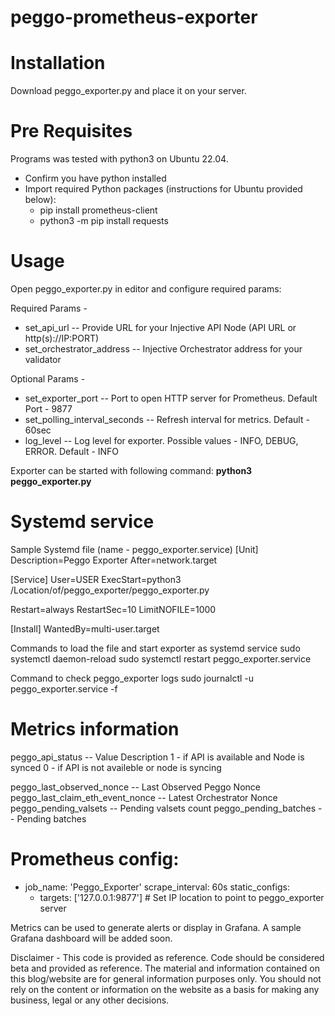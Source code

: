 # peggo-prometheus-exporter

# Installation
Download peggo_exporter.py and place it on your server. 

# Pre Requisites
Programs was tested with python3 on Ubuntu 22.04. 
- Confirm you have python installed
- Import required Python packages (instructions for Ubuntu provided below):
  - pip install prometheus-client
  - python3 -m pip install requests

# Usage
Open peggo_exporter.py in editor and configure required params:

Required Params - 
  - set_api_url -- Provide URL for your Injective API Node (API URL or http(s)://IP:PORT)
  - set_orchestrator_address -- Injective Orchestrator address for your validator

Optional Params -
  - set_exporter_port -- Port to open HTTP server for Prometheus. Default Port - 9877
  - set_polling_interval_seconds -- Refresh interval for metrics. Default - 60sec
  - log_level -- Log level for exporter. Possible values - INFO, DEBUG, ERROR. Default - INFO

Exporter can be started with following command:
**python3 peggo_exporter.py**

# Systemd service
Sample Systemd file (name - peggo_exporter.service)
[Unit]
Description=Peggo Exporter
After=network.target

[Service]
User=USER
ExecStart=python3 /Location/of/peggo_exporter/peggo_exporter.py 

Restart=always
RestartSec=10
LimitNOFILE=1000

[Install]
WantedBy=multi-user.target

Commands to load the file and start exporter as systemd service
sudo systemctl daemon-reload
sudo systemctl restart peggo_exporter.service

Command to check peggo_exporter logs
sudo journalctl -u peggo_exporter.service -f

# Metrics information
peggo_api_status -- 
Value         Description
1       -     if API is available and Node is synced
0       -     if API is not availeble or node is syncing

peggo_last_observed_nonce -- Last Observed Peggo Nonce
peggo_last_claim_eth_event_nonce -- Latest Orchestrator Nonce
peggo_pending_valsets -- Pending valsets count
peggo_pending_batches -- Pending batches

# Prometheus config:
  - job_name: 'Peggo_Exporter'
    scrape_interval: 60s
    static_configs:
      - targets: ['127.0.0.1:9877']  # Set IP location to point to peggo_exporter server
   
Metrics can be used to generate alerts or display in Grafana. A sample Grafana dashboard will be added soon. 

Disclaimer - This code is provided as reference. Code should be considered beta and provided as reference. The material and information contained on this blog/website are for general information purposes only. You should not rely on the content or information on the website as a basis for making any business, legal or any other decisions.  
